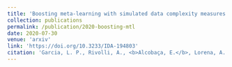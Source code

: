 ```yaml
---
title: 'Boosting meta-learning with simulated data complexity measures'
collection: publications
permalink: /publication/2020-boosting-mtl
date: 2020-07-30
venue: 'arxiv'
link: 'https://doi.org/10.3233/IDA-194803'
citation: 'Garcia, L. P., Rivolli, A., <b>Alcobaça, E.</b>, Lorena, A. C., & de Carvalho, A. C. (2020). <i>Boosting meta-learning with simulated data complexity measures</i>. <b>Intelligent Data Analysis</b>, 24(5), 1011-1028.'
---
```

